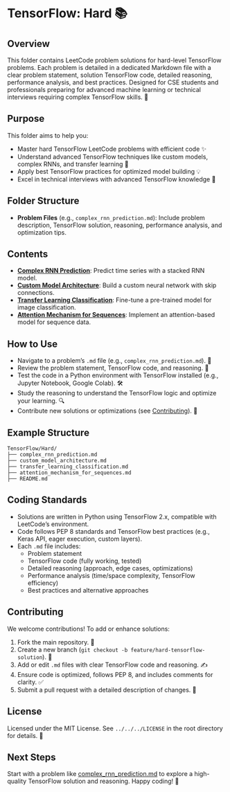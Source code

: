 # TensorFlow: Hard 📚

## Overview
This folder contains LeetCode problem solutions for hard-level TensorFlow problems. Each problem is detailed in a dedicated Markdown file with a clear problem statement, solution TensorFlow code, detailed reasoning, performance analysis, and best practices. Designed for CSE students and professionals preparing for advanced machine learning or technical interviews requiring complex TensorFlow skills. 🚀

## Purpose
This folder aims to help you:
- Master hard TensorFlow LeetCode problems with efficient code ✨
- Understand advanced TensorFlow techniques like custom models, complex RNNs, and transfer learning 🧠
- Apply best TensorFlow practices for optimized model building 💡
- Excel in technical interviews with advanced TensorFlow knowledge 🎯

## Folder Structure
- **Problem Files** (e.g., `complex_rnn_prediction.md`): Include problem description, TensorFlow solution, reasoning, performance analysis, and optimization tips.

## Contents
- **[Complex RNN Prediction](./complex_rnn_prediction.md)**: Predict time series with a stacked RNN model.
- **[Custom Model Architecture](./custom_model_architecture.md)**: Build a custom neural network with skip connections.
- **[Transfer Learning Classification](./transfer_learning_classification.md)**: Fine-tune a pre-trained model for image classification.
- **[Attention Mechanism for Sequences](./attention_mechanism_for_sequences.md)**: Implement an attention-based model for sequence data.

## How to Use
- Navigate to a problem’s `.md` file (e.g., `complex_rnn_prediction.md`). 📂
- Review the problem statement, TensorFlow code, and reasoning. 📝
- Test the code in a Python environment with TensorFlow installed (e.g., Jupyter Notebook, Google Colab). 🛠️
- Study the reasoning to understand the TensorFlow logic and optimize your learning. 🔍
- Contribute new solutions or optimizations (see [Contributing](#contributing)). 🤗

## Example Structure
```
TensorFlow/Hard/
├── complex_rnn_prediction.md
├── custom_model_architecture.md
├── transfer_learning_classification.md
├── attention_mechanism_for_sequences.md
├── README.md
```

## Coding Standards
- Solutions are written in Python using TensorFlow 2.x, compatible with LeetCode’s environment.
- Code follows PEP 8 standards and TensorFlow best practices (e.g., Keras API, eager execution, custom layers).
- Each `.md` file includes:
  - Problem statement
  - TensorFlow code (fully working, tested)
  - Detailed reasoning (approach, edge cases, optimizations)
  - Performance analysis (time/space complexity, TensorFlow efficiency)
  - Best practices and alternative approaches

## Contributing
We welcome contributions! To add or enhance solutions:
1. Fork the main repository. 🍴
2. Create a new branch (`git checkout -b feature/hard-tensorflow-solution`). 🌿
3. Add or edit `.md` files with clear TensorFlow code and reasoning. ✍️
4. Ensure code is optimized, follows PEP 8, and includes comments for clarity. ✅
5. Submit a pull request with a detailed description of changes. 🚀

## License
Licensed under the MIT License. See `../../../LICENSE` in the root directory for details. 📜

## Next Steps
Start with a problem like [complex_rnn_prediction.md](./complex_rnn_prediction.md) to explore a high-quality TensorFlow solution and reasoning. Happy coding! 🌟
